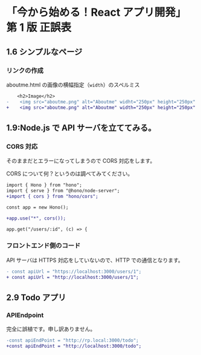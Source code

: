 # 「今から始める！React アプリ開発」第 1 版 正誤表

## 1.6 シンプルなページ

### リンクの作成

aboutme.html の画像の横幅指定（`width`）のスペルミス

```diff
    <h2>Image</h2>
-    <img src="aboutme.png" alt="Aboutme" widht="250px" height="250px" />
+    <img src="aboutme.png" alt="Aboutme" width="250px" height="250px" />
```

## 1.9:Node.js で API サーバを立ててみる。

### CORS 対応

そのままだとエラーになってしまうので CORS 対応をします。

CORS について何？というのは調べてみてください。

```diff
import { Hono } from "hono";
import { serve } from "@hono/node-server";
+import { cors } from "hono/cors";

const app = new Hono();

+app.use("*", cors());

app.get("/users/:id", (c) => {
```

### フロントエンド側のコード

API サーバは HTTPS 対応をしていないので、HTTP での通信となります。

```diff
- const apiUrl = "https://localhost:3000/users/1";
+ const apiUrl = "http://localhost:3000/users/1";
```

## 2.9 Todo アプリ

### APIEndpoint

完全に誤植です。申し訳ありません。

```diff
-const apiEndPoint = "http://rp.local:3000/todo";
+const apiEndPoint = "http://localhost:3000/todo";
```
